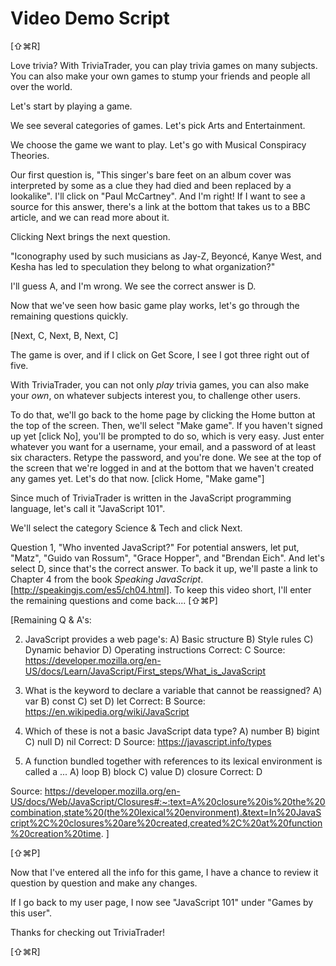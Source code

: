 # Video Demo Script

[⇧⌘R]

Love trivia? With TriviaTrader, you can play trivia games on many subjects. You can also make your own games to stump your friends and people all over the world.

Let's start by playing a game.

We see several categories of games. Let's pick Arts and Entertainment.

We choose the game we want to play. Let's go with Musical Conspiracy Theories.

Our first question is, "This singer's bare feet on an album cover was interpreted by some as a clue they had died and been replaced by a lookalike". I'll click on "Paul McCartney". And I'm right! If I want to see a source for this answer, there's a link at the bottom that takes us to a BBC article, and we can read more about it.

Clicking Next brings the next question.

"Iconography used by such musicians as Jay-Z, Beyoncé, Kanye West, and Kesha has led to speculation they belong to what organization?"

I'll guess A, and I'm wrong. We see the correct answer is D.

Now that we've seen how basic game play works, let's go through the remaining questions quickly.

[Next, C, Next, B, Next, C]

The game is over, and if I click on Get Score, I see I got three right out of five.

With TriviaTrader, you can not only *play* trivia games, you can also make your *own*, on whatever subjects interest you, to challenge other users.

To do that, we'll go back to the home page by clicking the Home button at the top of the screen.  Then, we'll select "Make game". If you haven't signed up yet [click No], you'll be prompted to do so, which is very easy. Just enter whatever you want for a username, your email, and a password of at least six characters. Retype the password, and you're done. We see at the top of the screen that we're logged in and at the bottom that we haven't created any games yet. Let's do that now. [click Home, "Make game"]

Since much of TriviaTrader is written in the JavaScript programming language, let's call it "JavaScript 101".

We'll select the category Science & Tech and click Next.

Question 1, "Who invented JavaScript?" For potential answers, let put, "Matz", "Guido van Rossum", "Grace Hopper", and "Brendan Eich". And let's select D, since that's the correct answer. To back it up, we'll paste a link to Chapter 4 from the book *Speaking JavaScript*. [http://speakingjs.com/es5/ch04.html]. To keep this video short, I'll enter the remaining questions and come back.... [⇧⌘P]

[Remaining Q & A's:

2. JavaScript provides a web page's:
A) Basic structure
B) Style rules
C) Dynamic behavior
D) Operating instructions
Correct: C
Source: https://developer.mozilla.org/en-US/docs/Learn/JavaScript/First_steps/What_is_JavaScript

3. What is the keyword to declare a variable that cannot be reassigned?
A) var
B) const
C) set
D) let
Correct: B
Source: https://en.wikipedia.org/wiki/JavaScript

4. Which of these is not a basic JavaScript data type?
A) number
B) bigint
C) null
D) nil
Correct: D
Source: https://javascript.info/types

5. A function bundled together with references to its lexical environment is called a ...
A) loop
B) block
C) value
D) closure
Correct: D

Source: https://developer.mozilla.org/en-US/docs/Web/JavaScript/Closures#:~:text=A%20closure%20is%20the%20combination,state%20(the%20lexical%20environment).&text=In%20JavaScript%2C%20closures%20are%20created,created%2C%20at%20function%20creation%20time.
]

[⇧⌘P]

Now that I've entered all the info for this game, I have a chance to review it question by question and make any changes.

If I go back to my user page, I now see "JavaScript 101" under "Games by this user".

Thanks for checking out TriviaTrader!

[⇧⌘R]

